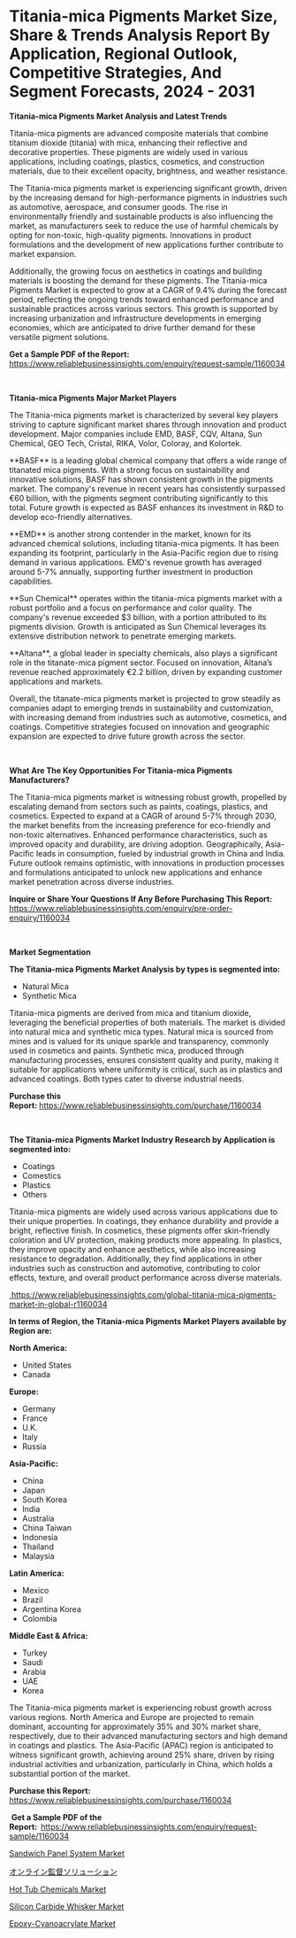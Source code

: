 <p><h1>Titania-mica Pigments Market Size, Share & Trends Analysis Report By Application, Regional Outlook, Competitive Strategies, And Segment Forecasts, 2024 - 2031</h1></p><p><strong>Titania-mica Pigments Market Analysis and Latest Trends</strong></p>
<p><p>Titania-mica pigments are advanced composite materials that combine titanium dioxide (titania) with mica, enhancing their reflective and decorative properties. These pigments are widely used in various applications, including coatings, plastics, cosmetics, and construction materials, due to their excellent opacity, brightness, and weather resistance.</p><p>The Titania-mica pigments market is experiencing significant growth, driven by the increasing demand for high-performance pigments in industries such as automotive, aerospace, and consumer goods. The rise in environmentally friendly and sustainable products is also influencing the market, as manufacturers seek to reduce the use of harmful chemicals by opting for non-toxic, high-quality pigments. Innovations in product formulations and the development of new applications further contribute to market expansion. </p><p>Additionally, the growing focus on aesthetics in coatings and building materials is boosting the demand for these pigments. The Titania-mica Pigments Market is expected to grow at a CAGR of 9.4% during the forecast period, reflecting the ongoing trends toward enhanced performance and sustainable practices across various sectors. This growth is supported by increasing urbanization and infrastructure developments in emerging economies, which are anticipated to drive further demand for these versatile pigment solutions.</p></p>
<p><strong>Get a Sample PDF of the Report:&nbsp;</strong> <a href="https://www.reliablebusinessinsights.com/enquiry/request-sample/1160034">https://www.reliablebusinessinsights.com/enquiry/request-sample/1160034</a></p>
<p>&nbsp;</p>
<p><strong>Titania-mica Pigments Major Market Players</strong></p>
<p><p>The Titania-mica pigments market is characterized by several key players striving to capture significant market shares through innovation and product development. Major companies include EMD, BASF, CQV, Altana, Sun Chemical, GEO Tech, Cristal, RIKA, Volor, Coloray, and Kolortek.</p><p>**BASF** is a leading global chemical company that offers a wide range of titanated mica pigments. With a strong focus on sustainability and innovative solutions, BASF has shown consistent growth in the pigments market. The company's revenue in recent years has consistently surpassed €60 billion, with the pigments segment contributing significantly to this total. Future growth is expected as BASF enhances its investment in R&D to develop eco-friendly alternatives.</p><p>**EMD** is another strong contender in the market, known for its advanced chemical solutions, including titania-mica pigments. It has been expanding its footprint, particularly in the Asia-Pacific region due to rising demand in various applications. EMD's revenue growth has averaged around 5-7% annually, supporting further investment in production capabilities.</p><p>**Sun Chemical** operates within the titania-mica pigments market with a robust portfolio and a focus on performance and color quality. The company's revenue exceeded $3 billion, with a portion attributed to its pigments division. Growth is anticipated as Sun Chemical leverages its extensive distribution network to penetrate emerging markets.</p><p>**Altana**, a global leader in specialty chemicals, also plays a significant role in the titanate-mica pigment sector. Focused on innovation, Altana’s revenue reached approximately €2.2 billion, driven by expanding customer applications and markets.</p><p>Overall, the titanate-mica pigments market is projected to grow steadily as companies adapt to emerging trends in sustainability and customization, with increasing demand from industries such as automotive, cosmetics, and coatings. Competitive strategies focused on innovation and geographic expansion are expected to drive future growth across the sector.</p></p>
<p>&nbsp;</p>
<p><strong>What Are The Key Opportunities For Titania-mica Pigments Manufacturers?</strong></p>
<p><p>The Titania-mica pigments market is witnessing robust growth, propelled by escalating demand from sectors such as paints, coatings, plastics, and cosmetics. Expected to expand at a CAGR of around 5-7% through 2030, the market benefits from the increasing preference for eco-friendly and non-toxic alternatives. Enhanced performance characteristics, such as improved opacity and durability, are driving adoption. Geographically, Asia-Pacific leads in consumption, fueled by industrial growth in China and India. Future outlook remains optimistic, with innovations in production processes and formulations anticipated to unlock new applications and enhance market penetration across diverse industries.</p></p>
<p><strong>Inquire or Share Your Questions If Any Before Purchasing This Report:</strong> <a href="https://www.reliablebusinessinsights.com/enquiry/pre-order-enquiry/1160034">https://www.reliablebusinessinsights.com/enquiry/pre-order-enquiry/1160034</a></p>
<p>&nbsp;</p>
<p><strong>Market Segmentation</strong></p>
<p><strong>The Titania-mica Pigments Market Analysis by types is segmented into:</strong></p>
<p><ul><li>Natural Mica</li><li>Synthetic Mica</li></ul></p>
<p><p>Titania-mica pigments are derived from mica and titanium dioxide, leveraging the beneficial properties of both materials. The market is divided into natural mica and synthetic mica types. Natural mica is sourced from mines and is valued for its unique sparkle and transparency, commonly used in cosmetics and paints. Synthetic mica, produced through manufacturing processes, ensures consistent quality and purity, making it suitable for applications where uniformity is critical, such as in plastics and advanced coatings. Both types cater to diverse industrial needs.</p></p>
<p><strong>Purchase this Report:&nbsp;</strong><a href="https://www.reliablebusinessinsights.com/purchase/1160034">https://www.reliablebusinessinsights.com/purchase/1160034</a></p>
<p>&nbsp;</p>
<p><strong>The Titania-mica Pigments Market Industry Research by Application is segmented into:</strong></p>
<p><ul><li>Coatings</li><li>Comestics</li><li>Plastics</li><li>Others</li></ul></p>
<p><p>Titania-mica pigments are widely used across various applications due to their unique properties. In coatings, they enhance durability and provide a bright, reflective finish. In cosmetics, these pigments offer skin-friendly coloration and UV protection, making products more appealing. In plastics, they improve opacity and enhance aesthetics, while also increasing resistance to degradation. Additionally, they find applications in other industries such as construction and automotive, contributing to color effects, texture, and overall product performance across diverse materials.</p></p>
<p><a href="https://www.reliablebusinessinsights.com/global-titania-mica-pigments-market-in-global-r1160034">&nbsp;https://www.reliablebusinessinsights.com/global-titania-mica-pigments-market-in-global-r1160034</a></p>
<p><strong>In terms of Region, the Titania-mica Pigments Market Players available by Region are:</strong></p>
<p>
    <p> <strong> North America: </strong>
        <ul>
            <li>United States</li>
            <li>Canada</li>
        </ul>
        </p> 
    <p> <strong> Europe: </strong>
        <ul>
            <li>Germany</li>
            <li>France</li>
            <li>U.K.</li>
            <li>Italy</li>
            <li>Russia</li>
        </ul>
        </p> 
    <p> <strong> Asia-Pacific: </strong>
        <ul>
            <li>China</li>
            <li>Japan</li>
            <li>South Korea</li>
            <li>India</li>
            <li>Australia</li>
            <li>China Taiwan</li>
            <li>Indonesia</li>
            <li>Thailand</li>
            <li>Malaysia</li>
        </ul>
        </p> 
    <p> <strong> Latin America: </strong>
        <ul>
            <li>Mexico</li>
            <li>Brazil</li>
            <li>Argentina Korea</li>
            <li>Colombia</li>
        </ul>
        </p> 
    <p> <strong> Middle East & Africa: </strong>
        <ul>
            <li>Turkey</li>
            <li>Saudi</li>
            <li>Arabia</li>
            <li>UAE</li>
            <li>Korea</li>
        </ul>
    </p>
    </p>
<p><p>The Titania-mica pigments market is experiencing robust growth across various regions. North America and Europe are projected to remain dominant, accounting for approximately 35% and 30% market share, respectively, due to their advanced manufacturing sectors and high demand in coatings and plastics. The Asia-Pacific (APAC) region is anticipated to witness significant growth, achieving around 25% share, driven by rising industrial activities and urbanization, particularly in China, which holds a substantial portion of the market.</p></p>
<p><strong>Purchase this Report: </strong><a href="https://www.reliablebusinessinsights.com/purchase/1160034">https://www.reliablebusinessinsights.com/purchase/1160034</a></p>
<p>&nbsp;<strong>Get a Sample PDF of the Report:&nbsp;&nbsp;</strong><a href="https://www.reliablebusinessinsights.com/enquiry/request-sample/1160034">https://www.reliablebusinessinsights.com/enquiry/request-sample/1160034</a></p>
<p><strong></strong></p>
<p><p><a href="https://www.linkedin.com/pulse/sandwich-panel-system-market-trends-strategic-insights-2024-baenf?trackingId=lixLL%2BNfQtWZffPyG6ScGQ%3D%3D">Sandwich Panel System Market</a></p><p><a href="https://medium.com/@lucilehilll20231/online-proctoring-solution-market-%E3%81%AF-%E3%82%B3%E3%82%B9%E3%83%88%E7%AE%A1%E7%90%86%E3%81%A8%E5%8A%B9%E7%8E%87%E5%90%91%E4%B8%8A%E3%82%92%E5%84%AA%E5%85%88%E3%81%97%E3%81%BE%E3%81%99-%E3%81%95%E3%82%89%E3%81%AB-%E5%A0%B1%E5%91%8A%E6%9B%B8%E3%81%AF%E5%B8%82%E5%A0%B4%E3%81%AE%E9%9C%80%E8%A6%81%E9%9D%A2%E3%81%A8%E4%BE%9B%E7%B5%A6%E9%9D%A2%E3%81%AE%E4%B8%A1%E6%96%B9%E3%82%92%E3%82%AB%E3%83%90%E3%83%BC%E3%81%97%E3%81%A6%E3%81%84%E3%81%BE%E3%81%99-online-657de5ef8a78">オンライン監督ソリューション</a></p><p><a href="https://issuu.com/reportprime-2/docs/hot-tub-chemicals-market-size-2030._a928a94fde11ad">Hot Tub Chemicals Market</a></p><p><a href="https://issuu.com/reportprime-2/docs/silicon-carbide-whisker-market-size_76bfb417e1058a">Silicon Carbide Whisker Market</a></p><p><a href="https://github.com/alesiasc0na/Market-Research-Report-List-1/blob/main/epoxy-cyanoacrylate-market.md">Epoxy-Cyanoacrylate Market</a></p></p>